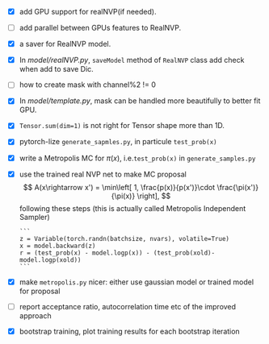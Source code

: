 - [x] add GPU support for realNVP(if needed).

- [ ] add parallel between GPUs features to RealNVP.

- [x] a saver for RealNVP model.

- [x] In _model/realNVP.py_, `saveModel` method of `RealNVP` class add check when add to save Dic.

- [ ] how to create mask with channel%2 != 0 

- [x] In _model/template.py_, mask can be handled more beautifully to better fit GPU.

- [x] `Tensor.sum(dim=1)` is not right for Tensor shape more than 1D.

- [x] pytorch-lize `generate_sapmles.py`, in particule `test_prob(x)`

- [x] write a Metropolis MC for $\pi(x)$, i.e.`test_prob(x)` in `generate_samples.py`

- [x] use the trained real NVP net to make MC proposal 
      $$
      A(x\rightarrow x') = \min\left[ 1,  \frac{p(x)}{p(x')}\cdot \frac{\pi(x')}{\pi(x)}  \right],
      $$
      following these steps (this is actually called Metropolis Independent Sampler)

      ```
      z = Variable(torch.randn(batchsize, nvars), volatile=True)
      x = model.backward(z)
      r = (test_prob(x) - model.logp(x)) - (test_prob(xold)- model.logp(xold))
      ```


- [x] make `metropolis.py` nicer: either use gaussian model or trained model for proposal 
- [ ] report acceptance ratio, autocorrelation time etc of the improved approach 
- [x] bootstrap training, plot training results for each bootstrap iteration


